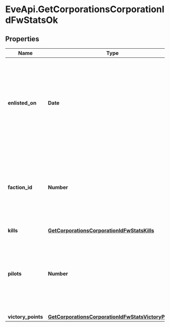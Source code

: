 # EveApi.GetCorporationsCorporationIdFwStatsOk

## Properties
Name | Type | Description | Notes
------------ | ------------- | ------------- | -------------
**enlisted_on** | **Date** | The enlistment date of the given corporation into faction warfare. Will not be included if corporation is not enlisted in faction warfare | [optional] 
**faction_id** | **Number** | The faction the given corporation is enlisted to fight for. Will not be included if corporation is not enlisted in faction warfare | [optional] 
**kills** | [**GetCorporationsCorporationIdFwStatsKills**](GetCorporationsCorporationIdFwStatsKills.md) |  | 
**pilots** | **Number** | How many pilots the enlisted corporation has. Will not be included if corporation is not enlisted in faction warfare | [optional] 
**victory_points** | [**GetCorporationsCorporationIdFwStatsVictoryPoints**](GetCorporationsCorporationIdFwStatsVictoryPoints.md) |  | 


